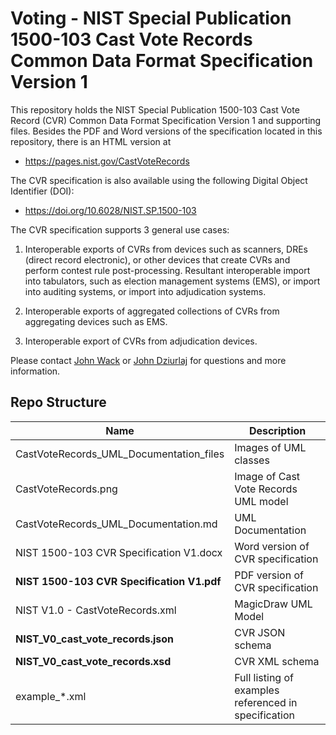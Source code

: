 # Voting - NIST Special Publication 1500-103 Cast Vote Records Common Data Format Specification Version 1

This repository holds the NIST Special Publication 1500-103 Cast Vote Record (CVR) Common Data Format Specification Version 1 and supporting files. Besides the PDF and Word versions of the specification located in this repository, there is an HTML version at

- https://pages.nist.gov/CastVoteRecords

The CVR specification is also available using the following Digital Object Identifier (DOI):

- https://doi.org/10.6028/NIST.SP.1500-103

The CVR specification supports 3 general use cases:

1. Interoperable exports of CVRs from devices such as scanners, DREs (direct record electronic), or other devices that create CVRs and perform contest rule post-processing. Resultant interoperable import into tabulators, such as election management systems (EMS), or import into auditing systems, or import into adjudication systems.

2. Interoperable exports of aggregated collections of CVRs from aggregating devices such as EMS.

3. Interoperable export of CVRs from adjudication devices.


Please contact [John Wack](mailto:john.wack@nist.gov) or [John Dziurlaj](mailto:john@hiltonroscoe.com) for questions and more information.

## Repo Structure

|Name     |Description                                         |
|---------|----------------------------------------------------|
|CastVoteRecords_UML_Documentation_files|Images of UML classes|
|CastVoteRecords.png|Image of Cast Vote Records UML model          |
|CastVoteRecords_UML_Documentation.md|UML Documentation        |
|NIST 1500-103 CVR Specification V1.docx|Word version of CVR specification|
|**NIST 1500-103 CVR Specification V1.pdf**|PDF version of CVR specification|
|NIST V1.0 - CastVoteRecords.xml|MagicDraw UML Model           |
|**NIST_V0_cast_vote_records.json**|CVR JSON schema                    |
|**NIST_V0_cast_vote_records.xsd**|CVR XML schema                      |
|example_*.xml|Full listing of examples referenced in specification|
